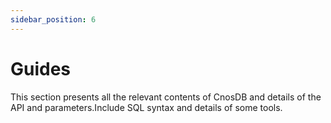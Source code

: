 ```yaml
---
sidebar_position: 6
---
```


# Guides

This section presents all the relevant contents of CnosDB and details of the API and parameters.Include SQL syntax and details of some tools.
